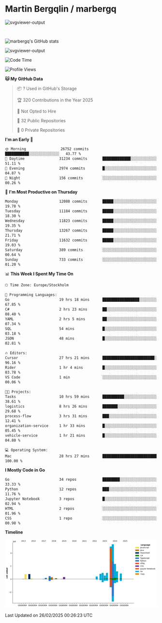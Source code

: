 # Martin Bergqlin / marbergq

![svgviewer-output](https://user-images.githubusercontent.com/2405410/206014777-22d41ecb-c24f-421d-b7d9-bba2cb5bb0de.svg)

<br>

<!--- [![Martin's Week](https://github-readme-stats.vercel.app/api/wakatime?username=marbergq&theme=dark)](https://github.com/anuraghazra/github-readme-stats) -->

![marbergq's GitHub stats](https://github-readme-stats.vercel.app/api?username=marbergq&count_private=true&show_icons=true)

![svgviewer-output](https://wakatime.com/badge/user/3f0a2069-6683-4e19-9a4a-7d21ea815067.svg)

<!--START_SECTION:waka-->
![Code Time](http://img.shields.io/badge/Code%20Time-4%2C844%20hrs%2018%20mins-blue)

![Profile Views](http://img.shields.io/badge/Profile%20Views-0-blue)

**🐱 My GitHub Data** 

> 📦 ? Used in GitHub's Storage 
 > 
> 🏆 320 Contributions in the Year 2025
 > 
> 🚫 Not Opted to Hire
 > 
> 📜 32 Public Repositories 
 > 
> 🔑 0 Private Repositories 
 > 
**I'm an Early 🐤** 

```text
🌞 Morning                26752 commits       ███████████░░░░░░░░░░░░░░   43.77 % 
🌆 Daytime                31234 commits       █████████████░░░░░░░░░░░░   51.11 % 
🌃 Evening                2974 commits        █░░░░░░░░░░░░░░░░░░░░░░░░   04.87 % 
🌙 Night                  156 commits         ░░░░░░░░░░░░░░░░░░░░░░░░░   00.26 % 
```
📅 **I'm Most Productive on Thursday** 

```text
Monday                   12088 commits       █████░░░░░░░░░░░░░░░░░░░░   19.78 % 
Tuesday                  11184 commits       █████░░░░░░░░░░░░░░░░░░░░   18.30 % 
Wednesday                11823 commits       █████░░░░░░░░░░░░░░░░░░░░   19.35 % 
Thursday                 13267 commits       █████░░░░░░░░░░░░░░░░░░░░   21.71 % 
Friday                   11632 commits       █████░░░░░░░░░░░░░░░░░░░░   19.03 % 
Saturday                 389 commits         ░░░░░░░░░░░░░░░░░░░░░░░░░   00.64 % 
Sunday                   733 commits         ░░░░░░░░░░░░░░░░░░░░░░░░░   01.20 % 
```


📊 **This Week I Spent My Time On** 

```text
🕑︎ Time Zone: Europe/Stockholm

💬 Programming Languages: 
Go                       19 hrs 18 mins      █████████████████░░░░░░░░   67.85 % 
C#                       2 hrs 23 mins       ██░░░░░░░░░░░░░░░░░░░░░░░   08.40 % 
YAML                     2 hrs 5 mins        ██░░░░░░░░░░░░░░░░░░░░░░░   07.34 % 
SQL                      54 mins             █░░░░░░░░░░░░░░░░░░░░░░░░   03.18 % 
JSON                     48 mins             █░░░░░░░░░░░░░░░░░░░░░░░░   02.81 % 

🔥 Editors: 
Cursor                   27 hrs 21 mins      ████████████████████████░   96.16 % 
Rider                    1 hr 4 mins         █░░░░░░░░░░░░░░░░░░░░░░░░   03.78 % 
VS Code                  1 min               ░░░░░░░░░░░░░░░░░░░░░░░░░   00.06 % 

🐱‍💻 Projects: 
Tasks                    10 hrs 59 mins      ██████████░░░░░░░░░░░░░░░   38.61 % 
logistics                8 hrs 26 mins       ███████░░░░░░░░░░░░░░░░░░   29.68 % 
process-flow             3 hrs 31 mins       ███░░░░░░░░░░░░░░░░░░░░░░   12.41 % 
organization-service     1 hr 33 mins        █░░░░░░░░░░░░░░░░░░░░░░░░   05.45 % 
vehicle-service          1 hr 21 mins        █░░░░░░░░░░░░░░░░░░░░░░░░   04.80 % 

💻 Operating System: 
Mac                      28 hrs 27 mins      █████████████████████████   100.00 % 
```

**I Mostly Code in Go** 

```text
Go                       34 repos            ████████░░░░░░░░░░░░░░░░░   33.33 % 
Python                   12 repos            ███░░░░░░░░░░░░░░░░░░░░░░   11.76 % 
Jupyter Notebook         3 repos             █░░░░░░░░░░░░░░░░░░░░░░░░   02.94 % 
HTML                     2 repos             ░░░░░░░░░░░░░░░░░░░░░░░░░   01.96 % 
CSS                      1 repo              ░░░░░░░░░░░░░░░░░░░░░░░░░   00.98 % 
```



**Timeline**

![Lines of Code chart](https://raw.githubusercontent.com/marbergq/marbergq/main/assets/bar_graph.png)


 Last Updated on 26/02/2025 00:26:23 UTC
<!--END_SECTION:waka-->
